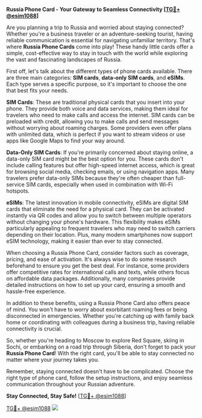 **Russia Phone Card - Your Gateway to Seamless Connectivity [[TG💪+ @esim1088](https://t.me/s/esim1088)]**

Are you planning a trip to Russia and worried about staying connected? Whether you're a business traveler or an adventure-seeking tourist, having reliable communication is essential for navigating unfamiliar territory. That's where **Russia Phone Cards** come into play! These handy little cards offer a simple, cost-effective way to stay in touch with the world while exploring the vast and fascinating landscapes of Russia.

First off, let's talk about the different types of phone cards available. There are three main categories: **SIM cards**, **data-only SIM cards**, and **eSIMs**. Each type serves a specific purpose, so it's important to choose the one that best fits your needs.

**SIM Cards**: These are traditional physical cards that you insert into your phone. They provide both voice and data services, making them ideal for travelers who need to make calls and access the internet. SIM cards can be preloaded with credit, allowing you to make calls and send messages without worrying about roaming charges. Some providers even offer plans with unlimited data, which is perfect if you want to stream videos or use apps like Google Maps to find your way around.

**Data-Only SIM Cards**: If you're primarily concerned about staying online, a data-only SIM card might be the best option for you. These cards don't include calling features but offer high-speed internet access, which is great for browsing social media, checking emails, or using navigation apps. Many travelers prefer data-only SIMs because they're often cheaper than full-service SIM cards, especially when used in combination with Wi-Fi hotspots.

**eSIMs**: The latest innovation in mobile connectivity, eSIMs are digital SIM cards that eliminate the need for a physical card. They can be activated instantly via QR codes and allow you to switch between multiple operators without changing your phone's hardware. This flexibility makes eSIMs particularly appealing to frequent travelers who may need to switch carriers depending on their location. Plus, many modern smartphones now support eSIM technology, making it easier than ever to stay connected.

When choosing a Russia Phone Card, consider factors such as coverage, pricing, and ease of activation. It's always wise to do some research beforehand to ensure you get the best deal. For instance, some providers offer competitive rates for international calls and texts, while others focus on affordable data packages. Additionally, many companies provide detailed instructions on how to set up your card, ensuring a smooth and hassle-free experience.

In addition to these benefits, using a Russia Phone Card also offers peace of mind. You won't have to worry about exorbitant roaming fees or being disconnected in emergencies. Whether you're catching up with family back home or coordinating with colleagues during a business trip, having reliable connectivity is crucial.

So, whether you're heading to Moscow to explore Red Square, skiing in Sochi, or embarking on a road trip through Siberia, don't forget to pack your **Russia Phone Card**! With the right card, you'll be able to stay connected no matter where your journey takes you.

Remember, staying connected doesn't have to be complicated. Choose the right type of phone card, follow the setup instructions, and enjoy seamless communication throughout your Russian adventure. 

**Stay Connected, Stay Safe!** [[TG💪+ @esim1088](https://t.me/s/esim1088)]

[TG💪+ @esim1088](https://t.me/s/esim1088) ![](https://i.postimg.cc/Y0z9fWf4/image.png)